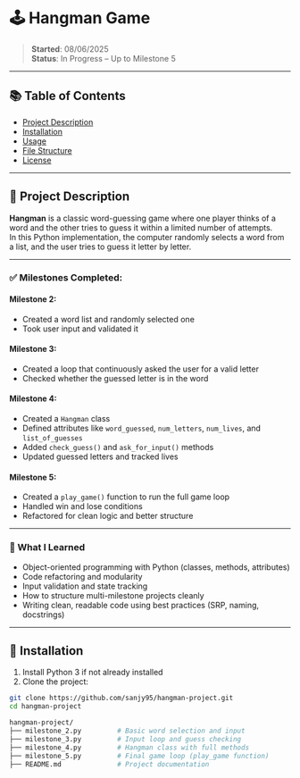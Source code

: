 # 🕹️ Hangman Game

> **Started**: 08/06/2025  
> **Status**: In Progress – Up to Milestone 5

---

## 📚 Table of Contents
- [Project Description](#project-description)
- [Installation](#installation)
- [Usage](#usage)
- [File Structure](#file-structure)
- [License](#license)

---

## 🎯 Project Description

**Hangman** is a classic word-guessing game where one player thinks of a word and the other tries to guess it within a limited number of attempts.  
In this Python implementation, the computer randomly selects a word from a list, and the user tries to guess it letter by letter.

---

### ✅ Milestones Completed:

#### Milestone 2:
- Created a word list and randomly selected one
- Took user input and validated it

#### Milestone 3:
- Created a loop that continuously asked the user for a valid letter
- Checked whether the guessed letter is in the word

#### Milestone 4:
- Created a `Hangman` class
- Defined attributes like `word_guessed`, `num_letters`, `num_lives`, and `list_of_guesses`
- Added `check_guess()` and `ask_for_input()` methods
- Updated guessed letters and tracked lives

#### Milestone 5:
- Created a `play_game()` function to run the full game loop
- Handled win and lose conditions
- Refactored for clean logic and better structure

---

### 🧠 What I Learned
- Object-oriented programming with Python (classes, methods, attributes)
- Code refactoring and modularity
- Input validation and state tracking
- How to structure multi-milestone projects cleanly
- Writing clean, readable code using best practices (SRP, naming, docstrings)

---

## 💾 Installation

1. Install Python 3 if not already installed
2. Clone the project:

```bash
git clone https://github.com/sanjy95/hangman-project.git
cd hangman-project

hangman-project/
├── milestone_2.py         # Basic word selection and input
├── milestone_3.py         # Input loop and guess checking
├── milestone_4.py         # Hangman class with full methods
├── milestone_5.py         # Final game loop (play_game function)
├── README.md              # Project documentation


